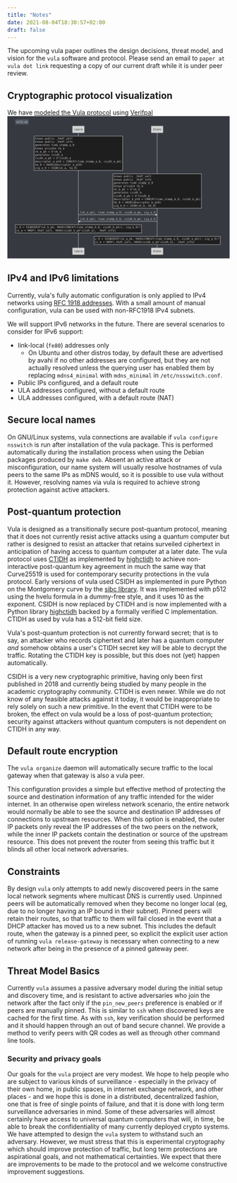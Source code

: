 ```yaml
---
title: "Notes"
date: 2021-08-04T18:30:57+02:00
draft: false
---
```


The upcoming vula paper outlines the design decisions, threat model, and vision
for the `vula` software and protocol. Please send an email to `paper at vula
dot link` requesting a copy of our current draft while it is under peer review.


## Cryptographic protocol visualization

We have [modeled the Vula protocol](./misc/vula.vp) using
[Verifpal](https://verifpal.com/) ![Vula Verifpal model](./misc/vula.png)

## IPv4 and IPv6 limitations

Currently, vula's fully automatic configuration is only applied to IPv4
networks using [RFC 1918 addresses](https://tools.ietf.org/html/rfc1918).
With a small amount of manual configuration, vula can be used with non-RFC1918
IPv4 subnets.

We will support IPv6 networks in the future. There are several scenarios to
consider for IPv6 support:

* link-local (`fe80`) addresses only
  * On Ubuntu and other distros today, by default these are advertised by avahi if no other addresses 
    are configured, but they are not actually resolved unless the querying user has enabled them by 
    replacing `mdns4_minimal` with `mdns_minimal` in `/etc/nssswitch.conf`.
* Public IPs configured, and a default route
* ULA addresses configured, without a default route
* ULA addresses configured, with a default route (NAT)


##  Secure local names

On GNU/Linux systems, vula connections are available if `vula configure
nsswitch` is run after installation of the vula package. This is performed
automatically during the installation process when using the Debian packages
produced by `make deb`. Absent an active attack or misconfiguration, our name
system will usually resolve hostnames of vula peers to the same IPs as mDNS
would, so it is possible to use vula without it. However, resolving names via
vula is required to achieve strong protection against active attackers.

## Post-quantum protection

Vula is designed as a transitionally secure post-quantum protocol, meaning that
it does not currently resist active attacks using a quantum computer but rather
is designed to resist an attacker that retains surveiled ciphertext in
anticipation of having access to quantum computer at a later date. The vula
protocol uses [CTIDH](https://ctidh.isogeny.org/software.html) as implemented
by [highctidh](https://codeberg.org/vula/highctidh) to achieve non-interactive
post-quantum key agreement in much the same way that Curve25519 is used for
contemporary security protections in the vula protocol. Early versions of vula
used CSIDH as implemented in pure Python on the Montgomery curve by the [sibc
library](https://github.com/JJChiDguez/sibc/). It was implemented with p512
using the hvelu formula in a dummy-free style, and it uses 10 as the exponent.
CSIDH is now replaced by CTIDH and is now implemented with a Python library
[highctidh](https://codeberg.org/vula/highctidh/) backed by a formally verified
C implementation. CTIDH as used by vula has a 512-bit field size.

Vula's post-quantum protection is not currently forward secret; that is to say,
an attacker who records ciphertext and later has a quantum computer *and*
somehow obtains a user's CTIDH secret key will be able to decrypt the traffic.
Rotating the CTIDH key is possible, but this does not (yet) happen
automatically.

CSIDH is a very new cryptographic primitive, having only been first published
in 2018 and currently being studied by many people in the academic cryptography
community. CTIDH is even newer. While we do not know of any feasible attacks
against it today, it would be inappropriate to rely solely on such a new
primitive. In the event that CTIDH were to be broken, the effect on vula would
be a loss of post-quantum protection; security against attackers without
quantum computers is not dependent on CTIDH in any way.

## Default route encryption

The `vula organize` daemon will automatically secure traffic to the local
gateway when that gateway is also a vula peer.

This configuration provides a simple but effective method of protecting the
source and destination information of any traffic intended for the wider
internet. In an otherwise open wireless network scenario, the entire network
would normally be able to see the source and destination IP addresses of
connections to upstream resources. When this option is enabled, the outer IP
packets only reveal the IP addresses of the two peers on the network, while the
inner IP packets contain the destination or source of the upstream resource.
This does not prevent the router from seeing this traffic but it blinds all
other local network adversaries.

## Constraints

By design `vula` only attempts to add newly discovered peers in the same local
network segments where multicast DNS is currently used. Unpinned peers will be
automatically removed when they become no longer local (eg, due to no longer
having an IP bound in their subnet). Pinned peers will retain their routes, so
that traffic to them will fail closed in the event that a DHCP attacker has
moved us to a new subnet. This includes the default route, when the gateway is
a pinned peer, so explicit the explicit user action of running `vula
release-gateway` is necessary when connecting to a new network after being in
the presence of a pinned gateway peer.

## Threat Model Basics

Currently `vula` assumes a passive adversary model during the initial setup and
discovery time, and is resistant to active adversaries who join the network
after the fact only if the `pin_new_peers` preference is enabled or if peers
are manually pinned. This is similar to `ssh` when discovered keys are cached
for the first time. As with `ssh`, key verification should be performed and it
should happen through an out of band secure channel. We provide a method to
verify peers with QR codes as well as through other command line tools.

### Security and privacy goals

Our goals for the `vula` project are very modest. We hope to help people who
are subject to various kinds of surveillance - especially in the privacy of
their own home, in public spaces, in internet exchange network, and other
places - and we hope this is done in a distributed, decentralized fashion, one
that is free of single points of failure, and that it is done with long term
surveillance adversaries in mind. Some of these adversaries will almost
certainly have access to universal quantum computers that will, in time, be
able to break the confidentiality of many currently deployed crypto systems. We
have attempted to design the `vula` system to withstand such an adversary.
However, we must stress that this is experimental cryptography which should
improve protection of traffic, but long term protections are aspirational
goals, and not mathematical certainties. We expect that there are improvements
to be made to the protocol and we welcome constructive improvement suggestions.


